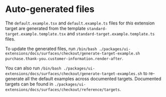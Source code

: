 # Auto-generated files

The `default.example.tsx` and `default.example.ts` files for _this_ extension target are generated from the template `standard-target.example.template.tsx` and `standard-target.example.template.ts` files.

To update the generated files, run `/bin/bash ./packages/ui-extensions/docs/surfaces/checkout/generate-target-example.sh  purchase.thank-you.customer-information.render-after`.

You can also run `/bin/bash ./packages/ui-extensions/docs/surfaces/checkout/generate-target-examples.sh` to re-generate all the default examples across documented targets.
Documented targets can be found in `./packages/ui-extensions/docs/surfaces/checkout/reference/targets`.
